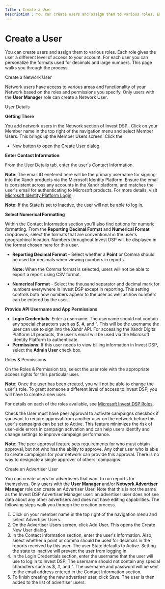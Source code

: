 ```yaml
---
Title : Create a User
Description : You can create users and assign them to various roles. Each role gives
---
```



# Create a User



You can create users and assign them to various roles. Each role gives
the user a different level of access to your account. For each user you
can personalize the formats used for decimals and large numbers. This
page walks you through the process.

Create a Network User

Network users have access to various areas and
functionality of your Network based on the roles
and permissions you specify. Only users with the **User Manager** role
can create a Network User.

User Details

**Getting There**

You add network users in the
Network section of
Invest DSP.. Click on
your Member name in the top right of the
navigation menu and select Member
Users. This brings up the
Member Users screen. Click the
+ New button to open the
Create User dialog.

**Enter Contact Information**

From the User Details tab, enter the
user's Contact Information.





<b>Note:</b> The email ID enetered here will
be the primary username for signing into the Xandr products via the
Microsoft Identity Platform. Ensure the email is consistent across any
accounts in the Xandr platform, and matches the user's email for
authenticating to Microsoft products. For more details, visit
<a href="microsoft-identity-platform-login.md" class="xref"
title="This document outlines an overview of authenticating users for Xandr Advertising Products using Microsoft Identity Platform.">Microsoft
Identity Platform Login</a>.







<b>Note:</b> If the State is set to Inactive,
the user will not be able to log in.



**Select Numerical Formatting**

Within the Contact Information section
you'll also find options for numeric formatting. From the **Reporting
Decimal Format** and **Numerical Format** dropdowns, select the formats
that are conventional in the user's geographical location. Numbers
throughout Invest DSP will be displayed in the
format chosen here for this user.

- **Reporting Decimal Format** - Select whether a **Point** or
  Comma should be used for decimals
  when viewing numbers in reports.
  

  <b>Note:</b> When the Comma format is
  selected, users will not be able to export a report using CSV format.

  
- **Numerical Format** - Select the thousand separator and decimal mark
  for numbers everywhere in Invest DSP except in
  reporting. This setting controls both how numbers appear to the user
  as well as how numbers can be entered by the user.

**Provide API Username and App Permissions**

- **Login Credentials**: Enter a username. The username should not
  contain any special characters such as $, \#, and ". This will be the
  username the user can use to sign into the Xandr API. For accessing
  the Xandr Digital Platform UI products, the user's email will be used
  via the Microsoft Identity Platform to authenticate.
- **Permissions**: If this user needs to view billing information in
  Invest DSP, select the **Admin User** check
  box.

Roles & Permissions

On the Roles & Permission tab, select
the user role with the appropriate access rights for this particular
user.



<b>Note:</b> Once the user has been created,
you will not be able to change the user's role. To grant someone a
different level of access to Invest DSP, you
will have to create a new user.



For details on each of the roles available, see
<a href="xandr-invest-dsp-roles.md" class="xref">Microsoft Invest DSP
Roles</a>.

Check the User must have peer approval to
activate campaigns checkbox if you want to require approval from
another user on the network before this user's campaigns can be set to
Active. This feature minimizes the risk of user-side errors in campaign
activation and can help users identify and change settings to improve
campaign performance.



<b>Note:</b> The peer approval feature sets
requirements for who must obtain approval, but not who has the ability
to approve. Any other user who is able to create campaigns for your
network can provide this approval. There is no way to designate a single
approver of others' campaigns.



Create an Advertiser User

You can create users for advertisers that want to run reports for
themselves. Only users with the **User Manager** and/or **Network
Advertiser Manager** role can create an Advertiser User. Note that this
is not the same as the Invest DSP Advertiser
Manager user: an advertiser user does not see data about any other
advertisers and does not have editing capabilities. The following steps
walk you through the creation process.

1.  Click on your member name in the top right of the navigation menu
    and select Advertiser Users.
2.  On the Advertiser Users screen, click Add
    User. This opens the Create
    New User dialog.
3.  In the Contact Information
    section, enter the user's information. Also, select whether a point
    or comma should be used for decimals in the reports received by this
    user. The user State defaults to
    Active. Setting the state to
    Inactive will prevent the user
    from logging in.
4.  In the Login Credentials section,
    enter the username that the user will use to log in to
    Invest DSP. The username should not contain
    any special characters such as $, \#, and ". The username and
    password will be sent to the email address entered in the
    Contact Information section.
5.  To finish creating the new advertiser user, click
    Save. The user is then added to
    the list of advertiser users.




